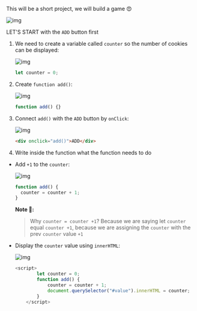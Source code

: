 This will be a short project, we will build a game 😍

![img](https://lh5.googleusercontent.com/9NdVfSPi38iwuGVGMEHjuwewd9wBp-Vt9OiVRe76IDdvg7qw62et7F7xCrczMzHsDr7qrFmDHxsK87Gkg39lx27DQH2KwSB8-7TkEp_3vlVKMBFt9C0Zoy0rrz1CqwRN7Ubwix-3)

LET'S START with the `ADD` button first

1. We need to create a variable called `counter` so the number of cookies can be displayed:

   ![img](https://lh5.googleusercontent.com/SXKaCw-aaM6VMxRfCLyVJ1ALVeAdxl6vyAeyCgvJSv8Ou1Mxvjs7CXPIEDS-TYQUsfZOqRcd2TFOEl6PsdqiVgD7cZ4nyLHoB2zT73eH0VP_UHqJGjNJzV8zYJy2q6YfJFpCUjAC)

   ```javascript
   let counter = 0;
   ```

2. Create `function add()`:

   ![img](https://lh3.googleusercontent.com/IadcsG8_4oR4Lwxn0XWrh_mojaafi1H3c8K6ErvijfqBtHSSdlUOkHCJDQXMydhb7yXiuq46eFO8eYu-D6XdSTbbyRevy2e2sz9R708-bFeog9x9kypWAiiAkJNtE6mYHfQ9IqcS)

   ```javascript
   function add() {}
   ```

3. Connect `add()` with the `ADD` button by `onClick`:

   ![img](https://lh3.googleusercontent.com/pPfQmsCq6_h6dxtboqv8RsYu0oQVatXimPGz3vbS07UDPkv0XBLNmFkCa1PRkKX_wQoL3SPRAqCCU7-OiEldXvm_z0h1n4W1Fq6Xrfo5r13b44gBYFoPW5SFo85JzADPJM30-uxt)

   ```html
   <div onclick="add()">ADD</div>
   ```

4. Write inside the function what the function needs to do

- Add `+1` to the `counter`:

  ![img](https://lh6.googleusercontent.com/80wW61EajNYmxvE1RYHypn0t_YPSNnAIxybw6UizFEmAFCQJiP-ox2CSQB-0waMGWM40xbPOUasCnsVcsWI9pXwGBEu0-iSfB-3B0a8w98t8lPyQggm_qjAQ_pEx3fMdiymocPzX)

  ```javascript
  function add() {
    counter = counter + 1;
  }
  ```

  **Note 📝:**

  > Why `counter = counter +1`? Because we are saying let `counter` equal `counter +1`, because we are assigning the `counter` with the prev `counter` value `+1`

- Display the `counter` value using `innerHTML`:

  ![img](https://lh3.googleusercontent.com/RsyhXN3Ri6e4rrht_aQCkE_ddIYNe-4G6SjIQDuCwVBLj4sMqJ-4prHLqNsEuHQ58S31lRmuqsjaIgqlHsGmv204dAhJTBBSZmgx72SGnDkWQy9ymeiVnogLkTPBg57_PEVhc0gi)

  ```javascript
  <script>
          let counter = 0;
          function add() {
              counter = counter + 1;
              document.querySelector("#value").innerHTML = counter;
          }
      </script>
  ```
